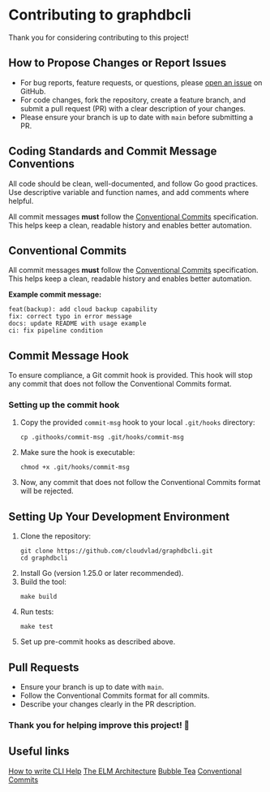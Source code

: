 
# Contributing to graphdbcli

Thank you for considering contributing to this project!

## How to Propose Changes or Report Issues

- For bug reports, feature requests, or questions, please [open an issue](https://github.com/cloudvlad/graphdbcli/issues) on GitHub.
- For code changes, fork the repository, create a feature branch, and submit a pull request (PR) with a clear description of your changes.
- Please ensure your branch is up to date with `main` before submitting a PR.

## Coding Standards and Commit Message Conventions

All code should be clean, well-documented, and follow Go good practices. Use descriptive variable and function names, and add comments where helpful.

All commit messages **must** follow the [Conventional Commits](https://www.conventionalcommits.org/en/v1.0.0/) specification. This helps keep a clean, readable history and enables better automation.

## Conventional Commits

All commit messages **must** follow the [Conventional Commits](https://www.conventionalcommits.org/en/v1.0.0/) specification. This helps keep a clean, readable history and enables better automation.

**Example commit message:**

```
feat(backup): add cloud backup capability
fix: correct typo in error message
docs: update README with usage example
ci: fix pipeline condition
```

## Commit Message Hook

To ensure compliance, a Git commit hook is provided. This hook will stop any commit that does not follow the Conventional Commits format.

### Setting up the commit hook

1. Copy the provided `commit-msg` hook to your local `.git/hooks` directory:

    ```shell
    cp .githooks/commit-msg .git/hooks/commit-msg
    ```

2. Make sure the hook is executable:

    ```shell
    chmod +x .git/hooks/commit-msg
    ```

3. Now, any commit that does not follow the Conventional Commits format will be rejected.

## Setting Up Your Development Environment

1. Clone the repository:
    ```shell
    git clone https://github.com/cloudvlad/graphdbcli.git
    cd graphdbcli
    ```
2. Install Go (version 1.25.0 or later recommended).
3. Build the tool:
    ```shell
    make build
    ```
4. Run tests:
    ```shell
    make test
    ```
5. Set up pre-commit hooks as described above.

## Pull Requests

- Ensure your branch is up to date with `main`.
- Follow the Conventional Commits format for all commits.
- Describe your changes clearly in the PR description.


### Thank you for helping improve this project! :tada: 


## Useful links
[How to write CLI Help](https://bettercli.org/design/cli-help-page/#how-to-write-cli-help)
[The ELM Architecture](https://guide.elm-lang.org/architecture/)
[Bubble Tea](https://github.com/charmbracelet/bubbletea)
[Conventional Commits](https://www.conventionalcommits.org/en/v1.0.0/)
